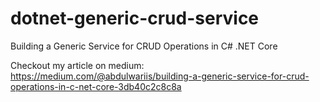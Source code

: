 # dotnet-generic-crud-service
Building a Generic Service for CRUD Operations in C# .NET Core

Checkout my article on medium:
https://medium.com/@abdulwariis/building-a-generic-service-for-crud-operations-in-c-net-core-3db40c2c8c8a
